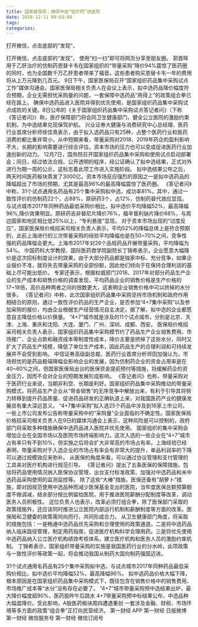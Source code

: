 ```yaml
---
title: 国家医保局：确保中选“低价药”进医院
date: 2018-12-11 09:03:09
tags: 
categories: 
---
```

打开微信，点击底部的“发现”，
<!-- more -->
打开微信，点击底部的“发现”，
使用“扫一扫”即可将网页分享至朋友圈。
郭晋晖
用于乙肝治疗的仿制药恩替卡韦在国家组织的“带量采购”降价94%震惊了医药圈的同时，也为全国数千万乙肝患者带来了福音。这些患者购买恩替卡韦一年的费用将从上万元降到几百元。
9日下午，国家医保局召开“国家组织药品集中采购试点工作”媒体沟通会。国家医保局相关负责人在会议上表示，拟中选药品降价幅度符合预期，企业无需担忧采购量的问题，一套保障中选药品“用得上”的政策组合拳已经在路上。
确保中选药品进入医院并得到优先使用，是国家组织药品集中采购试点成败的关键。8日公布的《关于国家组织药品集中采购试点答记者问》（下称《答记者问》）称，医疗保障部门将会同卫生健康部门，健全公立医院的激励约束机制，为中选结果兑现保驾护航。
兴业证券大健康与消费研究中心总经理、医药行业首席分析师徐佳熹表示，由于拟入选药品只有25种，占整个医药行业和医药消费的都比重非常小，从中短期来看，带量采购对2018、2019年药企的盈利影响不大，长期的影响需要进行综合评估，资本市场的压力也可以变成促进医药行业加速创新的动力。
12月7日，国务院召开国家组织药品集中采购和使用试点启动部署会；同日，经过依法合规、公开透明的程序，经公证确认了拟中选结果，正式对外进行为期一周的公示，这标志着此项工作进入实施阶段。
拟中选结果公布之后，两天时间医药板块蒸发了3000亿。资本市场反应强烈的原因之一是拟中选药品的降幅超出了市场的预期，尤其是最高96%的最高降幅震惊了医药圈。
《答记者问》中称，31个试点通用名药品有25个集中采购拟中选，成功率81%。其中，通过一致性评价的仿制药22个，占88%，原研药3个，占12%，仿制药替代效应显现。
与试点城市2017年同种药品最低采购价相比，拟中选价平均降幅52%，最高降幅96%,降价效果明显。原研药吉非替尼片降价76%，福辛普利钠片降价68%，与周边国家和地区相比低25%以上，“专利悬崖”显现。
对于资本市场出现的“过度反应”，国家医保局价格招采司相关负责人表示，平均52%的降幅总体上是符合预期的，此前上海进行的三次带量采购的经验平均降幅也是在50~70%之间，竞争性强的药品降幅会更大。上海市2017年对26个品规药品开展带量采购，平均降幅为54%。
中国药科大学教授、国际医药商学院副院长丁锦希表示，企业愿意大幅降价是这次招标制度设计的效果，由于大部分药品都是独家中标、充分竞争，如果企业报价不准，就将失去带量采购的全部份额，因此他们倾向于在保持合理利润的基础上尽可能出低价。
专家还表示，根据权威部门2016、2017年对部分药品生产企业的生产成本和销售价格的调查发现，平均药品企业的销售价格是生产价格的17~18倍，高价品种两者之间的倍数更大，这表明企业销售价格中可以挤掉的水分很多。
《答记者问》中称，此次国家组织药品集中采购坚持市场机制和政府作用相结合的原则，通过一致性评价药品的生产企业，是否参加“4+7集中采购”以及参加采购的报价，均由企业根据生产经营情况自主决定。据了解，拟中选的企业都愿意自主降低价格以价换量。
“4+7”城市就是涉及的11个试点城市，分别是北京、天津、上海、重庆和沈阳、大连、厦门、广州、深圳、成都、西安。
医保局价格招采司相关负责人表示，国家组织药品集中采购模节约了药品生产企业销售费用、市场推广、企业占款和融资成本等制度性成本，降价主要是挤掉了这些水分，同时又扩大了药品生产规模，降低了单位生产成本，因此药品生产的合理利润和可持续发展并不会受到影响。
中信证券高级副总裁、医药行业首席分析师田加强认为，市场担忧的是药品极端降幅会影响企业的发展，因为仿制药企业的资金占用率是在40~60%之间，但国家医保局出台的医保资金提前预付等措施，将缓解药企的资金压力，因而不会对企业的短期发展形成影响。
《答记者问》也称，带量采购对于医药行业来说，当期非利空、长期是利好。国家组织药品集中采购推动的带量采购模式，将药品生产企业从“带金销售”的无序竞争中解放出来，有利于引导其将努力转移到提升药品质量、促进药品研发的正确轨道上来，对我国医药产业的健康发展具有重大深远意义。
“4+7集中采购”拟入选25个药品中涉及到16家上市公司，一些上市公司发布公告称带量采购中的“采购量”企业面临的不确定性。国家医保局价格招采司相关负责人在9日的媒体沟通会上表示，这种风险是可以控制的，政府部门将采取多种措施确保中选药品进入医院并优先使用。
国家组织的集中采购会增加企业在全国市场以及医院市场终端影响力。这次入选的一些企业在“4+7”城市占有率只有不到10%，但实施之后将会扩大非常高的市场占有率。上海经验已经表明，带量采购对于入选企业的市场占有率会有非常大的提升，单品利润率的下降可以通过规模效应来弥补。
从医保的角度来看，可以通过协议管理和支付管理的工具来对医疗机构进行规范引导。
《答记者问》提出了五条医保的保障措施，包括将药品使用情况纳入医保协议管理，出台支付标准政策、加强对中选药品和未中选药品采购使用的监测监控等。
除了这些“大棒”措施，医保还备有“胡萝卜”措施，即对因规范使用中选品种而减少医保基金支出的医院，当年度医保总额预算额度不做调减，结余部分按比例留给医院，用于推进医院薪酬分配制度等改革，调动医务人员积极性。
这位负责人也表示，改革必须打组合拳，除了医保部门采取的政策措施外，还应该同时推进公立医院内部运行机制和薪酬制度等方面的改革。医保局和卫健委的政策需同向而行，共同形成合力。
从卫生健康部门角度，将采取的措施包括：一是畅通中选药品优先采购和合理使用的政策通道。二是将中选药品纳入临床路径管理，制定用药指南，促进医疗机构科学合理用药。三是将优先使用中选药品纳入公立医疗机构绩效考核体系，建立医疗机构和医务人员的激励约束机制。
丁锦希表示，国家组织带量采购的实施是我国医药行业的分水岭，此项政策与一致性评价等政策一起，将会推动我国从制药大国向制药强国迈进。
 
 
31个试点通用名药品有25个集中采购拟中选，与试点城市2017年同种药品最低采购价相比，拟中选价平均降幅52%，最高降幅96%。
拟中选药品价格大幅下降，根本原因是在国家组织药品集中采购模式下，既往包含在销售价格中的销售费用、市场推广成本等“水分”没有存在必要了。
“4+7”城市带量采购预中选结果出炉，最大降价幅度超90%，医药股昨午后跳水
4+7带量采购预中标结果公布，中选品种大幅度降价。受此影响，A股医药板块周四遭遇重创
一套涉及金融、财税、市场环境等多方面的政策“组合拳”正打向民营经济。
第一财经
APP
第一财经
日报微博
第一财经
微信服务号
第一财经
微信订阅号
